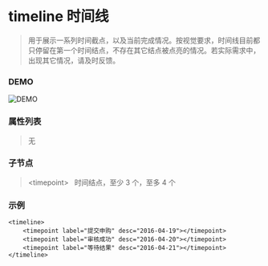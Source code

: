 # timeline 时间线
> 用于展示一系列时间截点，以及当前完成情况。按视觉要求，时间线目前都只停留在第一个时间结点，不存在其它结点被点亮的情况。若实际需求中，出现其它情况，请及时反馈。

### DEMO
![DEMO](https://ohc0dpsgs.qnssl.com/image/service/serviceBanner.jpg)

### 属性列表
> 无

### 子节点
> &lt;timepoint&gt;&nbsp;&nbsp; 时间结点，至少 3 个，至多 4 个

### 示例
```
<timeline>
    <timepoint label="提交申购" desc="2016-04-19"></timepoint>
    <timepoint label="审核成功" desc="2016-04-20"></timepoint>
    <timepoint label="等待结果" desc="2016-04-21"></timepoint>
</timeline>

```

### &nbsp;